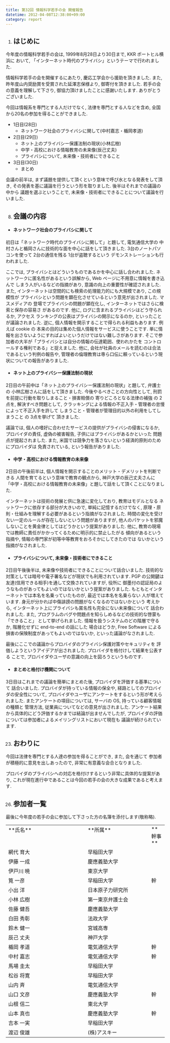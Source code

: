 ```yaml
---
title: 第32回 情報科学若手の会 開催報告
datetime: 2012-04-08T12:38:00+09:00
category: report
---
```


1.  ## はじめに

今年度の情報科学若手の会は, 1999年8月28日より30日まで, KKR ポートヒル横浜に おいて, 「インターネット時代のプライバシ」というテーマで行われました.

情報科学若手の会を開催するにあたり, 慶応工学会から援助を頂きました. また, 昨年度山内奨励賞を受賞された延澤志保様より, 御寄付を頂きました. 若手の会の意義を理解して下さり, 御協力頂けましたことに感謝いたします. ありがとうございました.

今回は情報系を専門とする人だけでなく, 法律を専門とする人などを含め, 全国から20名の参加を得ることができました.

*   1日目(28日)
    *   ネットワーク社会のプライバシに関して(中村嘉志・楯岡孝道)
*   2日目(29日)
    *   ネット上のプライバシー保護法制の現状(小林広樹)
    *   中学・高校における情報教育の未来像(辰己丈夫)
    *   プライバシについて, 未来像・技術者にできること
*   3日目(30日)
    *   まとめ

会議の前半は, まず議題を提供して頂くという意味で呼び水となる発表をして頂き, その発表を基に議論を行うという形を取りました. 後半はそれまでの議論の中から 議題を選ぶということで, 未来像・技術者にできることについて議論を行いました.

8.  ## 会議の内容

*   #### ネットワーク社会のプライバシに関して

初日は「ネットワーク時代のプライバシに関して」と題して, 電気通信大学の 中村さんと楯岡さんに技術的な面を中心に話をして頂きました. 3台のノートパソコンを使って 2台の通信を残る 1台が盗聴するという デモンストレーションも行われました.

ここでは, プライバシとはどういうものであるかを中心に話し合われました. ネットワークに匿名性があるという誤解から, Web ページに不用意に情報を書き込んで しまう人がいるなどの指摘があり, 意識の向上の重要性が確認されました. また, インターネットは空間的にも検索の処理能力的にも大規模であり, この規模性が プライバシという問題を顕在化させているという意見が出されました. マスメディアの 登場でプライバシの問題が顕在化し, インターネットではさらに検索と保存の容易さ があるのです. 他に, ログに含まれるプライバシはどう守られるか, アクセス ランキングの公表はプライバシの開示になるのか, といったことが議論されました. 逆に, 個人情報を開示することで得られる利益もあります. 例えば cookie の 本来の目的は集めた個人情報をサービスに使うことです. 単に情報を出さないようにすればよいというだけではない難しさがあります. そこで参加者の大半が「プライバシとは自分の情報の伝達範囲、使われかたを コントロールする権利である」と捉えました. 他に, 会社が社員のメールを読むのは合法であるという判例の報告や, 管理者の倫理教育は専ら口伝に頼っているという現状についての報告がありました.

*   #### ネット上のプライバシー保護法制の現状

2日目の午前中は「ネット上のプライバシー保護法制の現状」と題して, 弁護士の 小林広樹さんに話をして頂きました. 今後やるべきことの方向性として, 刑罰を前提に行動を取りしまること・損害賠償の 寄りどころとなる法律の補強 の 2点を, 解決すべき問題として, クラッキングによる情報の不正入手・管理者の怠慢によって不正入手を許して しまうこと・管理者が管理目的以外の利用をしてしまうこと の 3点を挙げて 頂きました.

議論では, 個人の嗜好に合わせたサービスの提供がプライバシの侵害になるか, プロバイダの責任, 虚偽の被害報告, 子供にはプライバシがあるかといった 問題点が提起されました. また, 米国では競争力を落さないという経済的原則のためにプロバイダは 免責されている, という報告がありました.

*   #### 中学・高校における情報教育の未来像

2日目の午後前半は, 個人情報を開示することのメリット・デメリットを判断できる 人間を育てるという意味で教育の観点から, 神戸大学の辰己丈夫さんに 「中学・高校における情報教育の未来像」と題して話をして頂くことになりました.

インターネットは技術の発展と供に急速に変化しており, 教育はモデルとなる ネットワークに依存する部分が大きいので, 単純に記憶するだけでなく, 原理・原則・仕組みを理解する必要があるという指摘がなされました. 時間の変化を受けない一定のルールが存在しないという問題がありますが, 他人のパケットを邪魔しないことを黄金律としてはどうかという提案がありました. 他に, 教育の現場では教師に責任がかかってくるために明示的に禁止したがる 傾向があるという指摘や, 情報の専門家が初等中等教育をおろそかにしてきたのでは ないかという指摘がなされました.

*   #### プライバシについて, 未来像・技術者にできること

2日目午後後半は, 未来像や技術者にできることについて話合いました. 技術的な対策としては暗号や電子署名などが現状でも利用されています. PGP の公開鍵は友達(信用できる相手)を通して交換されていますが, 役所に 御墨付の認証局のようなものがあってもよいのではないかという提案がありました. もともとインターネットでは本名を名乗っていたものが, 最近では本名を名乗らない 人が増えています. 身元が分かれば中傷誹謗の問題がなくなるのではないかという 考えから, インターネット上にプライバシも匿名性も完全にない未来像について 話合われました. また, プログラムのバグや問題点を知らしめるなどの技術的な啓蒙も「できること」 として挙げられました. 情報を扱うシステムのどの階層で守るか, 階層化せずに end-to-end の話にした 場合はどうか, Free Software による損害の保険制度があってもよいのではないか, といった議論がなされました.

最後にここでの議論からプロバイダのプライバシ保護対策やセキュリティを 評価しようというアイデアが出されました. プロバイダを格付けして結果を公表する ことで, プロバイダやユーザの意識の向上を図ろうというものです.

*   #### まとめと格付け機関について

3日目はこれまでの議論を簡単にまとめた後, プロバイダを評価する基準について 話合いました. プロバイダが持っている情報の保全や, 経路としてのプロバイダの安全性について, プロバイダやユーザにアンケートをするという形が考えられました. またアンケートの項目については, サーバの OS, 持っている顧客情報の種類と 管理方法, 従業員についてなどの意見が出されました. アンケート結果から具体的にどう評価するかまでは結論が出ませんでしたが, プロバイダの評価については参加者によるメイリングリストにおいて現在も 議論が続けられています.

23.  ## おわりに

今回は法律を専門とする人達の参加を得ることができ, また, 会を通じて 参加者が積極的に意見を出しあったので, 非常に有意義な会合となりました.

プロバイダのプライバシへの対応を格付けするという非常に具体的な提案があり, これが現在進行中であることは今回の若手の会の大きな成果であると考えます.  

26.  ## 参加者一覧  

最後に今年度の若手の会に参加して下さった方の名簿を添付します(敬称略).

<table border="0" cellpadding="2" cellspacing="0" width="65%">

<tbody>

<tr>

<td valign="top" width="50%">**氏名**</td>

<td valign="top" width="40%">**所属**</td>

<td valign="top" width="10%">**幹事**</td>

</tr>

<tr>

<td valign="top" width="50%">網代 育大</td>

<td valign="top" width="40%">早稲田大学</td>

</tr>

<tr>

<td valign="top" width="50%">伊藤 一成</td>

<td valign="top" width="40%">慶應義塾大学</td>

</tr>

<tr>

<td valign="top" width="50%">伊戸川 暁</td>

<td valign="top" width="40%">東京大学</td>

</tr>

<tr>

<td valign="top" width="50%">筧 一彦</td>

<td valign="top" width="40%">早稲田大学</td>

<td valign="top" width="10%">幹</td>

</tr>

<tr>

<td valign="top" width="50%">小出 洋</td>

<td valign="top" width="40%">日本原子力研究所</td>

</tr>

<tr>

<td valign="top" width="50%">小林 広樹</td>

<td valign="top" width="40%">第一東京弁護士会</td>

</tr>

<tr>

<td valign="top" width="50%">佐藤 健吾</td>

<td valign="top" width="40%">慶應義塾大学</td>

</tr>

<tr>

<td valign="top" width="50%">白田 秀彰</td>

<td valign="top" width="40%">法政大学</td>

</tr>

<tr>

<td valign="top" width="50%">鈴木 健一</td>

<td valign="top" width="40%">宮城高専</td>

</tr>

<tr>

<td valign="top" width="50%">辰己 丈夫</td>

<td valign="top" width="40%">神戸大学</td>

</tr>

<tr>

<td valign="top" width="50%">楯岡 孝道</td>

<td valign="top" width="40%">電気通信大学</td>

<td valign="top" width="10%">幹</td>

</tr>

<tr>

<td valign="top" width="50%">中村 嘉志</td>

<td valign="top" width="40%">電気通信大学</td>

<td valign="top" width="10%">幹</td>

</tr>

<tr>

<td valign="top" width="50%">馬場 圭太</td>

<td valign="top" width="40%">早稲田大学</td>

</tr>

<tr>

<td valign="top" width="50%">松谷 将寛</td>

<td valign="top" width="40%">早稲田大学</td>

</tr>

<tr>

<td valign="top" width="50%">山内 斉</td>

<td valign="top" width="40%">電気通信大学</td>

</tr>

<tr>

<td valign="top" width="50%">山口 文彦</td>

<td valign="top" width="40%">慶應義塾大学</td>

<td valign="top" width="10%">幹</td>

</tr>

<tr>

<td valign="top" width="50%">山根 信二</td>

<td valign="top" width="40%">東北大学</td>

</tr>

<tr>

<td valign="top" width="50%">山本 真也</td>

<td valign="top" width="40%">慶應義塾大学</td>

<td valign="top" width="10%">幹</td>

</tr>

<tr>

<td valign="top" width="50%">吉本 一実</td>

<td valign="top" width="40%">早稲田大学</td>

</tr>

<tr>

<td valign="top" width="50%">渡辺 俊雄</td>

<td valign="top" width="40%">(株)アスキー</td>

</tr>

</tbody>

</table>